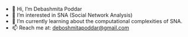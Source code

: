 - 👋 Hi, I’m Debashmita Poddar
- 👀 I’m interested in SNA (Social Network Analysis) 
- 🌱 I’m currently learning about the computational complexities of SNA.
- 📫 Reach me at: deboshmitapoddar@gmail.com

<!---
debashmitap/debashmitap is a ✨ special ✨ repository because its `README.md` (this file) appears on your GitHub profile.
You can click the Preview link to take a look at your changes.
--->
